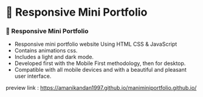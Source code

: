 # 💼 Responsive Mini Portfolio

### 💼 Responsive Mini Portfolio

- Responsive mini portfolio website Using HTML CSS & JavaScript
- Contains animations css.
- Includes a light and dark mode.
- Developed first with the Mobile First methodology, then for desktop.
- Compatible with all mobile devices and with a beautiful and pleasant user interface.



preview link : https://amanikandan1997.github.io/maniminiportfolio.github.io/
